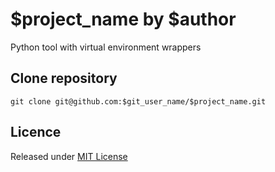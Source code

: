 # $project_name by $author

Python tool with virtual environment wrappers

## Clone repository

```
git clone git@github.com:$git_user_name/$project_name.git
```

## Licence

Released under [MIT License][licence]

[licence]: LICENSE
